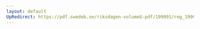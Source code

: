```yaml
---
layout: default
UpRedirect: https://pdf.swedeb.se/riksdagen-volumeG-pdf/199091/reg_199091/reg_199091_0937.pdf
---
```

